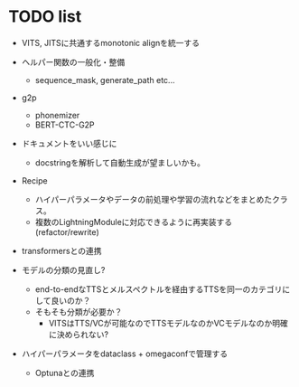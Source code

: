 # TODO list
- VITS, JITSに共通するmonotonic alignを統一する

- ヘルパー関数の一般化・整備
    - sequence_mask, generate_path etc...

- g2p
    - phonemizer
    - BERT-CTC-G2P

- ドキュメントをいい感じに
    - docstringを解析して自動生成が望ましいかも。

- Recipe
    - ハイパーパラメータやデータの前処理や学習の流れなどをまとめたクラス。
    - 複数のLightningModuleに対応できるように再実装する (refactor/rewrite)

- transformersとの連携

- モデルの分類の見直し?
    - end-to-endなTTSとメルスペクトルを経由するTTSを同一のカテゴリにして良いのか？
    - そもそも分類が必要か？
        - VITSはTTS/VCが可能なのでTTSモデルなのかVCモデルなのか明確に決められない?

- ハイパーパラメータをdataclass + omegaconfで管理する
    - Optunaとの連携